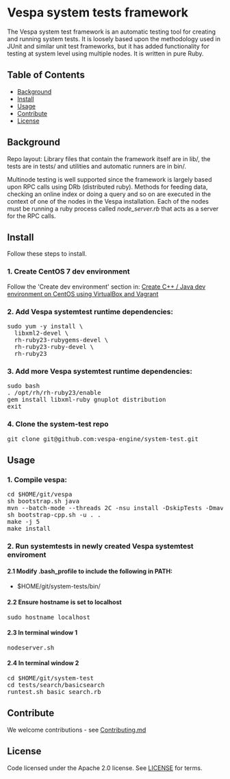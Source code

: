 <!-- Copyright 2019 Oath Inc. Licensed under the terms of the Apache 2.0 license. See LICENSE in the project root. -->

# Vespa system tests framework

The Vespa system test framework is an automatic testing tool for creating and running
system tests. It is loosely based upon the methodology used in JUnit and
similar unit test frameworks, but it has added functionality for testing at system level
using multiple nodes. It is written in pure Ruby.

## Table of Contents

- [Background](#background)
- [Install](#install)
- [Usage](#usage)
- [Contribute](#contribute)
- [License](#license)

## Background

Repo layout: Library files that contain the framework itself are in lib/,
the tests are in tests/ and utilities and automatic runners are in bin/.

Multinode testing is well supported since the framework is largely based upon RPC calls using
DRb (distributed ruby). Methods for feeding data, checking an online index or doing a query
and so on are executed in the context of one of the nodes in the Vespa installation.
Each of the nodes must be running a ruby process called <i>node_server.rb</i> that acts as a server
for the RPC calls.

## Install

Follow these steps to install.

### 1. Create CentOS 7 dev environment

Follow the 'Create dev environment' section in: [Create C++ / Java dev environment on CentOS using VirtualBox and Vagrant](https://github.com/vespa-engine/vespa/blob/master/vagrant/README.md)

### 2. Add Vespa systemtest runtime dependencies:

<pre>sudo yum -y install \
  libxml2-devel \
  rh-ruby23-rubygems-devel \
  rh-ruby23-ruby-devel \
  rh-ruby23</pre>

### 3. Add more Vespa systemtest runtime dependencies:

<pre>
sudo bash
. /opt/rh/rh-ruby23/enable
gem install libxml-ruby gnuplot distribution 
exit</pre>

### 4. Clone the system-test repo

<pre>git clone git@github.com:vespa-engine/system-test.git</pre>

## Usage

### 1. Compile vespa:

<pre>cd $HOME/git/vespa
sh bootstrap.sh java
mvn --batch-mode --threads 2C -nsu install -DskipTests -Dmaven.javadoc.skip=true
sh bootstrap-cpp.sh -u . .
make -j 5
make install</pre>

### 2. Run systemtests in newly created Vespa systemtest enviroment

#### 2.1 Modify .bash_profile to include the following in PATH:
* $HOME/git/system-tests/bin/

#### 2.2 Ensure hostname is set to localhost
<pre>sudo hostname localhost</pre>

#### 2.3 In terminal window 1

<pre>nodeserver.sh</pre>

#### 2.4 In terminal window 2

<pre>cd $HOME/git/system-test
cd tests/search/basicsearch
runtest.sh basic_search.rb</pre>

## Contribute

We welcome contributions - see [Contributing.md](Contributing.md)

## License

Code licensed under the Apache 2.0 license. See [LICENSE](LICENSE) for terms.

